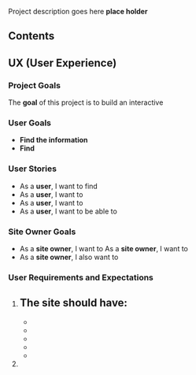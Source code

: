 Project description goes here **place holder**

## Contents ##

## UX (User Experience) ##

### Project Goals ###

The **goal** of this project is to build an interactive 

### User Goals ###

- **Find the information** 
- **Find**

### User Stories ###

- As a  **user**, I want to find 
- As a **user**, I want to
- As a **user**, I want to 
- As a **user**, I want to be able to 
  
### Site Owner Goals ###

- As a **site owner**, I want to 
 As a **site owner**, I want to 
- As a **site owner**, I also want to 


### User Requirements and Expectations ###

1. The site should have:
   - 
   - 
   - 
   - 
   - 
   - 
2. 